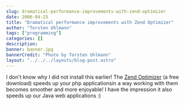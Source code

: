 ```yaml
---
slug: dramatical-performance-improvements-with-zend-optimizer
date: 2006-04-25
title: "Dramatical performance improvements with Zend Optimizer"
author: "Torsten Uhlmann"
tags: ["programming"]
categories: []
description:
banner: banner.jpg
bannerCredit: "Photo by Torsten Uhlmann"
layout: "../../../layouts/blog-post.astro"
---
```


I don't know why I did not install this earlier! The [Zend Optimizer](https://www.zend.com/de/free_download/optimizer) (a free download) speeds up your php applicationsin a way working with them becomes smoother and more enjoyable! I have the impression it also speeds up our Java web applications :)
